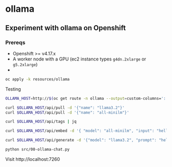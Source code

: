 # ollama
## Experiment with ollama on Openshift
### Prereqs
- Openshift >= v4.17.x
- A worker node with a GPU (ec2 instance types `g4dn.2xlarge` or `g5.2xlarge`)
- 

```bash
oc apply -k resources/ollama
```

Testing

```bash
OLLAMA_HOST=http://$(oc get route -n ollama --output=custom-columns=':.spec.host' --no-headers)
```

```bash
curl $OLLAMA_HOST/api/pull -d '{"name": "llama3.2"}'
curl $OLLAMA_HOST/api/pull -d '{"name": "all-minilm"}'
```

```bash
curl $OLLAMA_HOST/api/tags | jq
```

```bash
curl $OLLAMA_HOST/api/embed -d '{ "model": "all-minilm", "input": "hello" }'
```

```bash
curl $OLLAMA_HOST/api/generate -d '{"model": "llama3.2", "prompt": "hello", "stream": false }'
```

```bash
python src/00-ollama-chat.py
```

Visit http://localhost:7260

